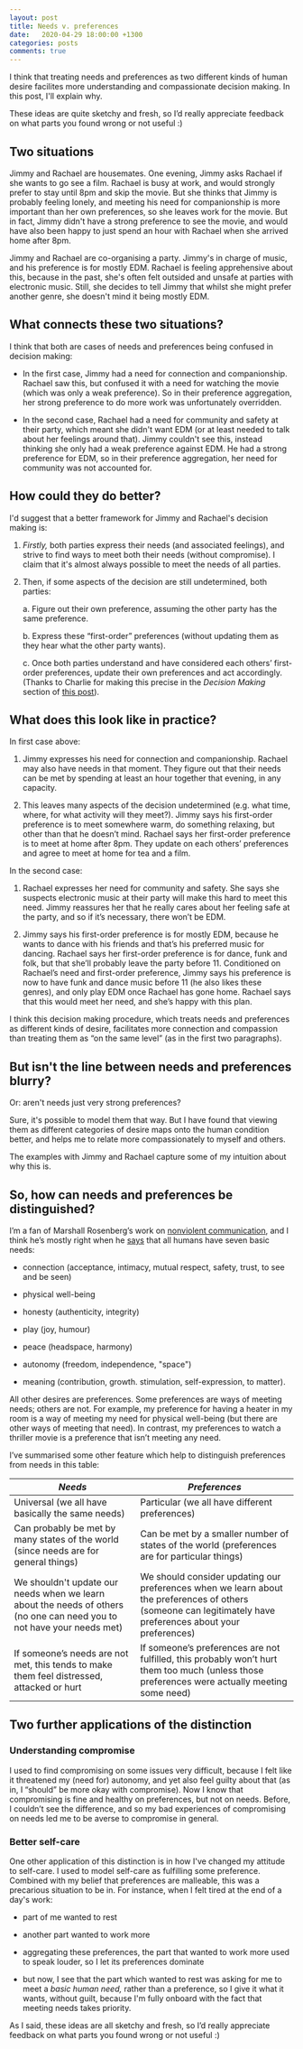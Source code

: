 ```yaml
---
layout: post
title: Needs v. preferences
date:   2020-04-29 18:00:00 +1300
categories: posts
comments: true
---
```

I think that treating needs and preferences as two different kinds of human desire facilites more understanding and compassionate decision making. In this post, I'll explain why.

These ideas are quite sketchy and fresh, so I’d really appreciate feedback on what parts you found wrong or not useful :)

## Two situations

Jimmy and Rachael are housemates. One evening, Jimmy asks Rachael if she wants to go see a film. Rachael is busy at work, and would strongly prefer to stay until 8pm and skip the movie. But she thinks that Jimmy is probably feeling lonely, and meeting his need for companionship is more important than her own preferences, so she leaves work for the movie. But in fact, Jimmy didn't have a strong preference to see the movie, and would have also been happy to just spend an hour with Rachael when she arrived home after 8pm.

  

Jimmy and Rachael are co-organising a party. Jimmy's in charge of music, and his preference is for mostly EDM. Rachael is feeling apprehensive about this, because in the past, she's often felt outsided and unsafe at parties with electronic music. Still, she decides to tell Jimmy that whilst she might prefer another genre, she doesn't mind it being mostly EDM.

  

## What connects these two situations?

I think that both are cases of needs and preferences being confused in decision making:

-   In the first case, Jimmy had a need for connection and companionship. Rachael saw this, but confused it with a need for watching the movie (which was only a weak preference). So in their preference aggregation, her strong preference to do more work was unfortunately overridden.
    
-   In the second case, Rachael had a need for community and safety at their party, which meant she didn't want EDM (or at least needed to talk about her feelings around that). Jimmy couldn't see this, instead thinking she only had a weak preference against EDM. He had a strong preference for EDM, so in their preference aggregation, her need for community was not accounted for.
    

## How could they do better?
I'd suggest that a better framework for Jimmy and Rachael's decision making is:

1.  *Firstly,* both parties express their needs (and associated feelings), and strive to find ways to meet both their needs (without compromise). I claim that it's almost always possible to meet the needs of all parties.
    


2.  Then, if some aspects of the decision are still undetermined, both parties:
    

    a.  Figure out their own preference, assuming the other party has the same preference.
    
    b.  Express these “first-order” preferences (without updating them as they hear what the other party wants).
    
    c.  Once both parties understand and have considered each others’ first-order preferences, update their own preferences and act accordingly. (Thanks to Charlie for making this precise in the *Decision Making* section of [this post](https://docs.google.com/document/d/1gse8KiWwROGLnxO6udKnZmEG7g2h2OiWC8yzCoTIMR8/edit?fbclid=IwAR2br7sr7TcyQrAqBs4x7INWcq3FzeTM3yLH2vEBr14SsXbDPFsqHkGvLHM)).
    

## What does this look like in practice?

In first case above:

1.  Jimmy expresses his need for connection and companionship. Rachael may also have needs in that moment. They figure out that their needs can be met by spending at least an hour together that evening, in any capacity.
    
2.  This leaves many aspects of the decision undetermined (e.g. what time, where, for what activity will they meet?). Jimmy says his first-order preference is to meet somewhere warm, do something relaxing, but other than that he doesn’t mind. Rachael says her first-order preference is to meet at home after 8pm. They update on each others’ preferences and agree to meet at home for tea and a film.
    

In the second case:

1.  Rachael expresses her need for community and safety. She says she suspects electronic music at their party will make this hard to meet this need. Jimmy reassures her that he really cares about her feeling safe at the party, and so if it’s necessary, there won’t be EDM.
    
2.  Jimmy says his first-order preference is for mostly EDM, because he wants to dance with his friends and that’s his preferred music for dancing. Rachael says her first-order preference is for dance, funk and folk, but that she’ll probably leave the party before 11. Conditioned on Rachael’s need and first-order preference, Jimmy says his preference is now to have funk and dance music before 11 (he also likes these genres), and only play EDM once Rachael has gone home. Rachael says that this would meet her need, and she’s happy with this plan.
    

I think this decision making procedure, which treats needs and preferences as different kinds of desire, facilitates more connection and compassion than treating them as “on the same level” (as in the first two paragraphs).


## But isn't the line between needs and preferences blurry?

Or: aren't needs just very strong preferences?

  

Sure, it's possible to model them that way. But I have found that viewing them as different categories of desire maps onto the human condition better, and helps me to relate more compassionately to myself and others.

The examples with Jimmy and Rachael capture some of my intuition about why this is.
  

## So, how can needs and preferences be distinguished?

  

I’m a fan of Marshall Rosenberg’s work on [nonviolent communication](https://en.wikipedia.org/wiki/Nonviolent_Communication), and I think he’s mostly right when he [says](https://www.cnvc.org/training/resource/needs-inventory) that all humans have seven basic needs:

-   connection (acceptance, intimacy, mutual respect, safety, trust, to see and be seen)
    
-   physical well-being
    
-   honesty (authenticity, integrity)
    
-   play (joy, humour)
    
-   peace (headspace, harmony)
    
-   autonomy (freedom, independence, "space")
    
-   meaning (contribution, growth. stimulation, self-expression, to matter).
    

  

All other desires are preferences. Some preferences are ways of meeting needs; others are not. For example, my preference for having a heater in my room is a way of meeting my need for physical well-being (but there are other ways of meeting that need). In contrast, my preferences to watch a thriller movie is a preference that isn’t meeting any need.

  

I’ve summarised some other feature which help to distinguish preferences from needs in this table:

| *Needs*                                                                                                                | *Preferences*                                                                                                                                                |
|------------------------------------------------------------------------------------------------------------------------|--------------------------------------------------------------------------------------------------------------------------------------------------------------|
| Universal (we all have basically the same needs)                                                                       | Particular (we all have different preferences)                                                                                                               |
| Can probably be met by many states of the world (since needs are for general things)                                   | Can be met by a smaller number of states of the world (preferences are for particular things)                                                                |
| We shouldn't update our needs when we learn about the needs of others (no one can need you to not have your needs met) | We should consider updating our preferences when we learn about the preferences of others (someone can legitimately have preferences about your preferences) |
| If someone’s needs are not met, this tends to make them feel distressed, attacked or hurt                              | If someone’s preferences are not fulfilled, this probably won’t hurt them too much (unless those preferences were actually meeting some need)                |

  

## Two further applications of the distinction

### Understanding compromise

I used to find compromising on some issues very difficult, because I felt like it threatened my (need for) autonomy, and yet also feel guilty about that (as in, I “should” be more okay with compromise). Now I know that compromising is fine and healthy on preferences, but not on needs. Before, I couldn’t see the difference, and so my bad experiences of compromising on needs led me to be averse to compromise in general.

### Better self-care

One other application of this distinction is in how I've changed my attitude to self-care. I used to model self-care as fulfilling some preference. Combined with my belief that preferences are malleable, this was a precarious situation to be in. For instance, when I felt tired at the end of a day's work:

-   part of me wanted to rest
    
-   another part wanted to work more
    
-   aggregating these preferences, the part that wanted to work more used to speak louder, so I let its preferences dominate
    
-   but now, I see that the part which wanted to rest was asking for me to meet a *basic human need,* rather than a preference, so I give it what it wants, without guilt, because I'm fully onboard with the fact that meeting needs takes priority.
    

As I said, these ideas are all sketchy and fresh, so I’d really appreciate feedback on what parts you found wrong or not useful :)